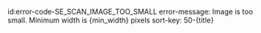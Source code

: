 id:error-code-SE_SCAN_IMAGE_TOO_SMALL
error-message: Image is too small. Minimum width is {min_width} pixels
sort-key: 50-{title}
